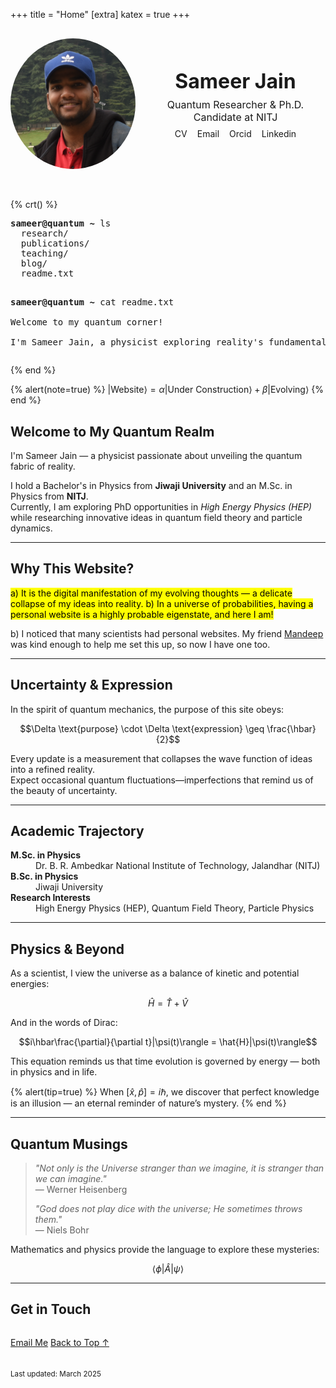 +++
title = "Home"
[extra]
katex = true
+++


<div class="profile-header" style="display: flex; align-items: center; flex-wrap: wrap; gap: 1rem; margin-bottom: 2rem; padding: 1rem 0;">
  <!-- Left Container: Photo -->
  <div class="profile-photo" style="flex: 0 0 200px; text-align: center; display: flex; flex-direction: column; align-items: center; justify-content: center;">
    <img src="/assets/sam.jpg" alt="Sameer Jain" style="max-width: 100%; border-radius: 50%; border: 3px solid var(--accent-color);" />
  </div>
  <!-- Right Container: Name, Affiliation, and Links -->
  <div class="profile-info" style="flex: 1; text-align: center; display: flex; flex-direction: column; align-items: center; justify-content: center;">
    <h1 style="margin: 0; font-size: 2rem;">Sameer Jain</h1>
    <!-- Added affiliation line -->
    <p style="margin: 0.5rem 0; font-size: 1rem; color: var(--text-color);">
      Quantum Researcher &amp; Ph.D. Candidate at NITJ
    </p>
    <ul class="profile-links" style="list-style: none; padding: 0; margin: 0; display: flex; gap: 1rem; flex-wrap: wrap; justify-content: center;">
      <li>
        <a href="/assets/sameer-cv.pdf" title="Curriculum Vitae" style="text-decoration: none;">
          <i class="fa-solid fa-file"></i> CV
        </a>
      </li>
      <li>
        <a href="mailto:sameerjainofficial@gmail.com" title="Email" style="text-decoration: none;">
          <i class="fa-solid fa-envelope"></i> Email
        </a>
      </li>
      <li>
        <a href="https://orcid.org/0009-0005-0398-7714" title="Orcid" style="text-decoration: none;">
          <i class="fa-brands fa-orcid"></i> Orcid
        </a>
      </li>
      <li>
        <a href="https://www.linkedin.com/in/sameer-jain-219215255" title="Linkedin" style="text-decoration: none;">
          <i class="fa-brands fa-linkedin"></i> Linkedin
        </a>
      </li>
    </ul>
  </div>
</div>

{% crt() %}
<div class="crt">
  <div class="terminal-content">
    <pre>
<strong>sameer@quantum ~</strong> ls  
  research/
  publications/
  teaching/
  blog/
  readme.txt

<strong>sameer@quantum ~</strong> cat readme.txt  
Welcome to my quantum corner!  
I'm Sameer Jain, a physicist exploring reality's fundamental nature.
    </pre>
  </div>
</div>
{% end %}

<!-- Profile Section with the Image Placed Separately -->


{% alert(note=true) %}
$|\text{Website}\rangle = \alpha|\text{Under Construction}\rangle + \beta|\text{Evolving}\rangle$
{% end %}

## Welcome to My Quantum Realm

I'm Sameer Jain — a physicist passionate about unveiling the quantum fabric of reality.

I hold a Bachelor's in Physics from **Jiwaji University** and an M.Sc. in Physics from **NITJ**.  
Currently, I am exploring PhD opportunities in _High Energy Physics (HEP)_ while researching innovative ideas in quantum field theory and particle dynamics.

---

## Why This Website?

<mark>
a) It is the digital manifestation of my evolving thoughts — a delicate collapse of my ideas into reality.
</mark>

<mark>
b) In a universe of probabilities, having a personal website is a highly probable eigenstate, and here I am!
</mark>

<p class="highlight">b) I noticed that many scientists had personal websites. My friend <a href="https://mandeepairborne.github.io/">Mandeep</a> was kind enough to help me set this up, so now I have one too.</p>

---

## Uncertainty & Expression

In the spirit of quantum mechanics, the purpose of this site obeys:

$$\Delta \text{purpose} \cdot \Delta \text{expression} \geq \frac{\hbar}{2}$$

Every update is a measurement that collapses the wave function of ideas into a refined reality.  
Expect occasional quantum fluctuations—imperfections that remind us of the beauty of uncertainty.

---

## Academic Trajectory

<dl>
  <dt><strong>M.Sc. in Physics</strong></dt>
  <dd>Dr. B. R. Ambedkar National Institute of Technology, Jalandhar (NITJ)</dd>

  <dt><strong>B.Sc. in Physics</strong></dt>
  <dd>Jiwaji University</dd>

  <dt><strong>Research Interests</strong></dt>
  <dd>High Energy Physics (HEP), Quantum Field Theory, Particle Physics</dd>
</dl>

---

## Physics & Beyond

As a scientist, I view the universe as a balance of kinetic and potential energies:

$$\hat{H} = \hat{T} + \hat{V}$$

And in the words of Dirac:

$$i\hbar\frac{\partial}{\partial t}|\psi(t)\rangle = \hat{H}|\psi(t)\rangle$$

This equation reminds us that time evolution is governed by energy — both in physics and in life.

{% alert(tip=true) %}
When $[\hat{x},\hat{p}] = i\hbar$, we discover that perfect knowledge is an illusion — an eternal reminder of nature’s mystery.
{% end %}

---

## Quantum Musings

> *"Not only is the Universe stranger than we imagine, it is stranger than we can imagine."*  
> — Werner Heisenberg
>
> *"God does not play dice with the universe; He sometimes throws them."*  
> — Niels Bohr

Mathematics and physics provide the language to explore these mysteries:

$$\langle\phi|\hat{A}|\psi\rangle$$

---

## Get in Touch

<div class="buttons" style="margin: 2rem 0;">
  <a class="colored external" href="mailto:sameerjainofficial@gmail.com">Email Me</a>
  <a href="#top">Back to Top &#8593;</a>
</div>

<small>Last updated: March 2025</small>